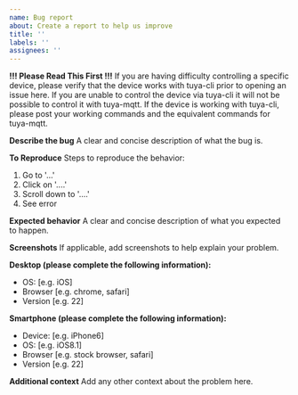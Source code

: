 ```yaml
---
name: Bug report
about: Create a report to help us improve
title: ''
labels: ''
assignees: ''
---
```


**!!! Please Read This First !!!**
If you are having difficulty controlling a specific device, please verify that the device works with tuya-cli prior to opening an issue here.  If you are unable to control the device via tuya-cli it will not be possible to control it with tuya-mqtt.  If the device is working with tuya-cli, please post your working commands and the equivalent commands for tuya-mqtt.

**Describe the bug**
A clear and concise description of what the bug is.

**To Reproduce**
Steps to reproduce the behavior:
1. Go to '...'
2. Click on '....'
3. Scroll down to '....'
4. See error

**Expected behavior**
A clear and concise description of what you expected to happen.

**Screenshots**
If applicable, add screenshots to help explain your problem.

**Desktop (please complete the following information):**
 - OS: [e.g. iOS]
 - Browser [e.g. chrome, safari]
 - Version [e.g. 22]

**Smartphone (please complete the following information):**
 - Device: [e.g. iPhone6]
 - OS: [e.g. iOS8.1]
 - Browser [e.g. stock browser, safari]
 - Version [e.g. 22]

**Additional context**
Add any other context about the problem here.
